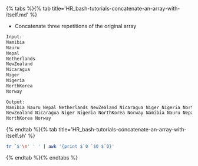 {% tabs %}{% tab title='HR_bash-tutorials-concatenate-an-array-with-itself.md' %}

* Concatenate three repetitions of the original array

```txt
Input:
Namibia
Nauru
Nepal
Netherlands
NewZealand
Nicaragua
Niger
Nigeria
NorthKorea
Norway

Output:
Namibia Nauru Nepal Netherlands NewZealand Nicaragua Niger Nigeria NorthKorea Norway Namibia Nauru Nepal Netherlands \
NewZealand Nicaragua Niger Nigeria NorthKorea Norway Namibia Nauru Nepal Netherlands NewZealand Nicaragua Niger Nigeria \
NorthKorea Norway
```

{% endtab %}{% tab title='HR_bash-tutorials-concatenate-an-array-with-itself.sh' %}

```sh
tr `$'\n' ' ' | awk '{print $`0 `$0 $`0}'
```

{% endtab %}{% endtabs %}
